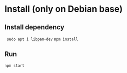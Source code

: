 <!---
 Copyright 2018 Allanic ISC License License
 For the full copyright and license information, please view the LICENSE
 file that was distributed with this source code.
 Created by mallanic <maxime@allanic.me> at 05/06/2018
-->

# Install (only on Debian base)
## Install dependency

``` sudo apt i libpam-dev```
``` npm install ```
## Run

``` npm start ```


